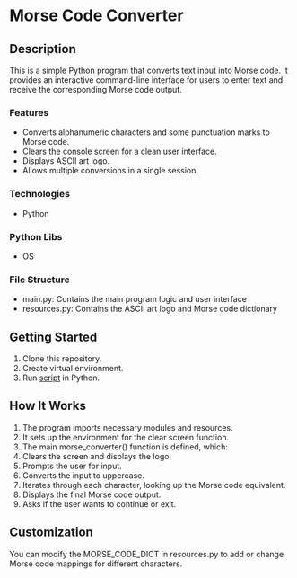 # Morse Code Converter

## Description
This is a simple Python program that converts text input into Morse code. It provides an interactive command-line interface for users to enter text and receive the corresponding Morse code output.

### Features
- Converts alphanumeric characters and some punctuation marks to Morse code.
- Clears the console screen for a clean user interface.
- Displays ASCII art logo.
- Allows multiple conversions in a single session.

### Technologies
* Python

### Python Libs
* OS

### File Structure
* main.py: Contains the main program logic and user interface
* resources.py: Contains the ASCII art logo and Morse code dictionary


## Getting Started
1. Clone this repository.
2. Create virtual environment.
3. Run [script](main.py) in Python. 

## How It Works
1. The program imports necessary modules and resources.
2. It sets up the environment for the clear screen function.
3. The main morse_converter() function is defined, which:
  1. Clears the screen and displays the logo.
  2. Prompts the user for input.
  3. Converts the input to uppercase.
  4. Iterates through each character, looking up the Morse code equivalent.
  5. Displays the final Morse code output.
  6. Asks if the user wants to continue or exit.

## Customization
You can modify the MORSE_CODE_DICT in resources.py to add or change Morse code mappings for different characters.
